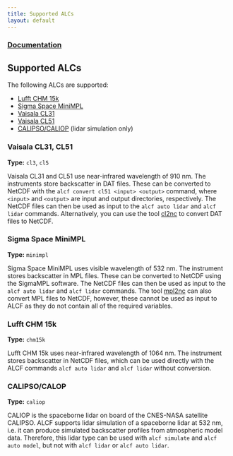 ```yaml
---
title: Supported ALCs
layout: default
---
```


### [Documentation](../)
## Supported ALCs

The following ALCs are supported:

- [Lufft CHM 15k](https://www.lufft.com/products/cloud-height-snow-depth-sensors-288/ceilometer-chm-15k-nimbus-2300/)
- [Sigma Space MiniMPL](https://www.micropulselidar.com/)
- [Vaisala CL31](https://www.vaisala.com/en/products/instruments-sensors-and-other-measurement-devices/weather-stations-and-sensors/cl31)
- [Vaisala CL51](https://www.vaisala.com/en/products/instruments-sensors-and-other-measurement-devices/weather-stations-and-sensors/cl51)
- [CALIPSO/CALIOP](https://www-calipso.larc.nasa.gov/) (lidar simulation only)

### Vaisala CL31, CL51

**Type:** `cl3`, `cl5`

Vaisala CL31 and CL51 use near-infrared wavelength of 910 nm. The instruments
store backscatter in DAT files. These can be converted to NetCDF
with the `alcf convert cl51 <input> <output>` command, where `<input>`
and `<output>` are input and output directories, respectively. The NetCDF files
can then be used as input to the `alcf auto lidar` and `alcf lidar` commands.
Alternatively, you can use the tool [cl2nc](https://github.com/peterkuma/cl2nc)
to convert DAT files to NetCDF.

### Sigma Space MiniMPL

**Type:** `minimpl`

Sigma Space MiniMPL uses visible wavelength of 532 nm. The instrument
stores backscatter in MPL files. These can be converted to NetCDF using
the SigmaMPL software.  The NetCDF files can then be used as input to the
`alcf auto lidar` and `alcf lidar` commands. The tool
[mpl2nc](https://github.com/peterkuma/mpl2nc) can also convert MPL files
to NetCDF, however, these cannot be used as input to ALCF as they do not
contain all of the required variables.

### Lufft CHM 15k

**Type:** `chm15k`

Lufft CHM 15k uses near-infrared wavelength of 1064 nm. The instrument
stores backscatter in NetCDF files, which can be used directly with the ALCF
commands `alcf auto lidar` and `alcf lidar` without conversion.

### CALIPSO/CALOP

**Type:** `caliop`

CALIOP is the spaceborne lidar on board of the CNES-NASA satellite CALIPSO.
ALCF supports lidar simulation of a spaceborne lidar at 532 nm, i.e. it can
produce simulated backscatter profiles from atmospheric model data. Therefore,
this lidar type can be used with `alcf simulate` and `alcf auto model`,
but not with `alcf lidar` or `alcf auto lidar`.
